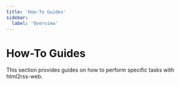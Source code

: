 ```yaml
---
title: 'How-To Guides'
sidebar:
  label: 'Overview'
---
```


# How-To Guides

This section provides guides on how to perform specific tasks with html2rss-web.

